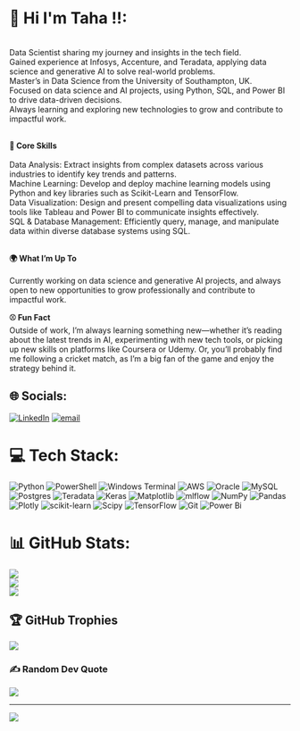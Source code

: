 # 💫 Hi I'm Taha !!:
<br>Data Scientist sharing my journey and insights in the tech field.<br>
Gained experience at Infosys, Accenture, and Teradata, applying data science and generative AI to solve real-world problems.<br>
Master’s in Data Science from the University of Southampton, UK.<br>
Focused on data science and AI projects, using Python, SQL, and Power BI to drive data-driven decisions.<br>
Always learning and exploring new technologies to grow and contribute to impactful work.<br><br>

<strong>🔧 Core Skills</strong><br><br>
Data Analysis: Extract insights from complex datasets across various industries to identify key trends and patterns.<br>
Machine Learning: Develop and deploy machine learning models using Python and key libraries such as Scikit-Learn and TensorFlow.<br>
Data Visualization: Design and present compelling data visualizations using tools like Tableau and Power BI to communicate insights effectively.<br>
SQL & Database Management: Efficiently query, manage, and manipulate data within diverse database systems using SQL.<br><br>

<strong>🌍 What I’m Up To</strong><br><br>
Currently working on data science and generative AI projects, and always open to new opportunities to grow professionally and contribute to impactful work.<br>

<strong>⚾ Fun Fact</strong><br>
Outside of work, I’m always learning something new—whether it’s reading about the latest trends in AI, experimenting with new tech tools, or picking up new skills on platforms like Coursera or Udemy. Or, you’ll probably find me following a cricket match, as I’m a big fan of the game and enjoy the strategy behind it.



## 🌐 Socials:
[![LinkedIn](https://img.shields.io/badge/LinkedIn-%230077B5.svg?logo=linkedin&logoColor=white)](https://linkedin.com/in/https:/www.linkedin.com/in/taha-rizvi-6b4547151/) [![email](https://img.shields.io/badge/Email-D14836?logo=gmail&logoColor=white)](mailto:taharizvi19@gmail.com) 

# 💻 Tech Stack:
![Python](https://img.shields.io/badge/python-3670A0?style=for-the-badge&logo=python&logoColor=ffdd54) ![PowerShell](https://img.shields.io/badge/PowerShell-%235391FE.svg?style=for-the-badge&logo=powershell&logoColor=white) ![Windows Terminal](https://img.shields.io/badge/Windows%20Terminal-%234D4D4D.svg?style=for-the-badge&logo=windows-terminal&logoColor=white) ![AWS](https://img.shields.io/badge/AWS-%23FF9900.svg?style=for-the-badge&logo=amazon-aws&logoColor=white) ![Oracle](https://img.shields.io/badge/Oracle-F80000?style=for-the-badge&logo=oracle&logoColor=white) ![MySQL](https://img.shields.io/badge/mysql-4479A1.svg?style=for-the-badge&logo=mysql&logoColor=white) ![Postgres](https://img.shields.io/badge/postgres-%23316192.svg?style=for-the-badge&logo=postgresql&logoColor=white) ![Teradata](https://img.shields.io/badge/Teradata-F37440?style=for-the-badge&logo=teradata&logoColor=white) ![Keras](https://img.shields.io/badge/Keras-%23D00000.svg?style=for-the-badge&logo=Keras&logoColor=white) ![Matplotlib](https://img.shields.io/badge/Matplotlib-%23ffffff.svg?style=for-the-badge&logo=Matplotlib&logoColor=black) ![mlflow](https://img.shields.io/badge/mlflow-%23d9ead3.svg?style=for-the-badge&logo=numpy&logoColor=blue) ![NumPy](https://img.shields.io/badge/numpy-%23013243.svg?style=for-the-badge&logo=numpy&logoColor=white) ![Pandas](https://img.shields.io/badge/pandas-%23150458.svg?style=for-the-badge&logo=pandas&logoColor=white) ![Plotly](https://img.shields.io/badge/Plotly-%233F4F75.svg?style=for-the-badge&logo=plotly&logoColor=white) ![scikit-learn](https://img.shields.io/badge/scikit--learn-%23F7931E.svg?style=for-the-badge&logo=scikit-learn&logoColor=white) ![Scipy](https://img.shields.io/badge/SciPy-%230C55A5.svg?style=for-the-badge&logo=scipy&logoColor=%white) ![TensorFlow](https://img.shields.io/badge/TensorFlow-%23FF6F00.svg?style=for-the-badge&logo=TensorFlow&logoColor=white) ![Git](https://img.shields.io/badge/git-%23F05033.svg?style=for-the-badge&logo=git&logoColor=white) ![Power Bi](https://img.shields.io/badge/power_bi-F2C811?style=for-the-badge&logo=powerbi&logoColor=black)
# 📊 GitHub Stats:
![](https://github-readme-stats.vercel.app/api?username=trizvi94&theme=dark&hide_border=true&include_all_commits=false&count_private=false)<br/>
![](https://nirzak-streak-stats.vercel.app/?user=trizvi94&theme=dark&hide_border=true)<br/>
![](https://github-readme-stats.vercel.app/api/top-langs/?username=trizvi94&theme=dark&hide_border=true&include_all_commits=false&count_private=false&layout=compact)

## 🏆 GitHub Trophies
![](https://github-profile-trophy.vercel.app/?username=trizvi94&theme=radical&no-frame=false&no-bg=true&margin-w=4)

### ✍️ Random Dev Quote
![](https://quotes-github-readme.vercel.app/api?type=horizontal&theme=radical)

---
[![](https://visitcount.itsvg.in/api?id=trizvi94&icon=0&color=0)](https://visitcount.itsvg.in)

<!-- Proudly created with GPRM ( https://gprm.itsvg.in ) -->
